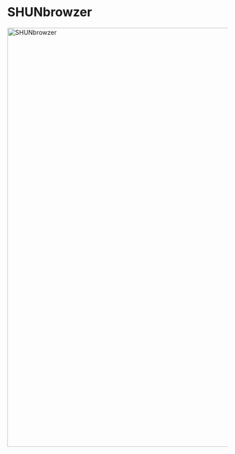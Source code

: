 # SHUNbrowzer
<img width="960" alt="SHUNbrowzer" src="https://user-images.githubusercontent.com/77151276/159633028-824a284c-09bf-453e-b899-0c773624956a.PNG">
